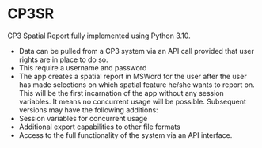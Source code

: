 # CP3SR
CP3 Spatial Report fully implemented using Python 3.10.
- Data can be pulled from a CP3 system via an API call provided that user rights are in place to do so.
- This require a username and password
- The app creates a spatial report in MSWord for the user after the user has made selections on which spatial feature he/she wants to report on.
This will be the first incarnation of the app without any session variables. It means no concurrent usage will be possible.
Subsequent versions may have the following additions:
- Session variables for concurrent usage
- Additional export capabilities to other file formats
- Access to the full functionality of the system via an API interface.

